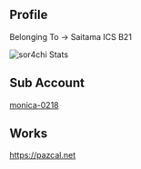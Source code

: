 ## Profile
Belonging To -> Saitama ICS B21

![sor4chi Stats](https://github-readme-stats.vercel.app/api?username=sor4chi&show_icons=true&theme=radical)

## Sub Account
[monica-0218](https://github.com/monica-0218)

## Works

https://pazcal.net

<!--
**kawamurasorachi/kawamurasorachi** is a ✨ _special_ ✨ repository because its `README.md` (this file) appears on your GitHub profile.

Here are some ideas to get you started:

- 🔭 I’m currently working on ...
- 🌱 I’m currently learning ...
- 👯 I’m looking to collaborate on ...
- 🤔 I’m looking for help with ...
- 💬 Ask me about ...
- 📫 How to reach me: ...
- 😄 Pronouns: ...
- ⚡ Fun fact: ...
-->
